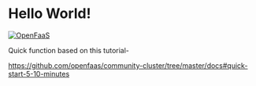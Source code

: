 # Hello World!

[![OpenFaaS](https://img.shields.io/badge/openfaas-cloud-blue.svg)](https://www.openfaas.com)

Quick function based on this tutorial-

https://github.com/openfaas/community-cluster/tree/master/docs#quick-start-5-10-minutes
